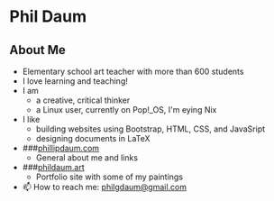 # Phil Daum

## About Me
- Elementary school art teacher with more than 600 students
- I love learning and teaching!
- I am
  - a creative, critical thinker
  - a Linux user, currently on Pop!_OS, I'm eying Nix
- I like 
  - building websites using Bootstrap, HTML, CSS, and JavaSript
  - designing documents in LaTeX
- ###[phillipdaum.com](https://phillipdaum.com)
  - General about me and links
- ###[phildaum.art](https://phillipdaum.com)
  - Portfolio site with some of my paintings
- 📫 How to reach me: philgdaum@gmail.com

